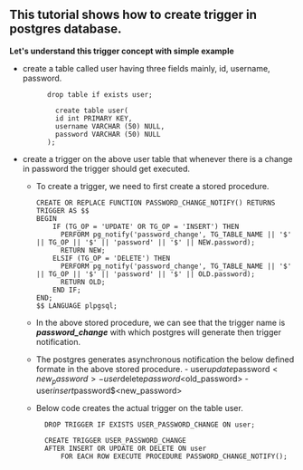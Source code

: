 ## This tutorial shows how to create trigger in postgres database.

**Let's understand this trigger concept with simple example**

- create a table called user having three fields mainly, id, username, password.

            
            drop table if exists user;

              create table user(
              id int PRIMARY KEY,
              username VARCHAR (50) NULL,
              password VARCHAR (50) NULL
            );

- create a trigger on the above user table that whenever there is a change in password the trigger should get executed.
  - To create a trigger, we need to first create a stored procedure.
  
        CREATE OR REPLACE FUNCTION PASSWORD_CHANGE_NOTIFY() RETURNS TRIGGER AS $$
        BEGIN
            IF (TG_OP = 'UPDATE' OR TG_OP = 'INSERT') THEN		
              PERFORM pg_notify('password_change', TG_TABLE_NAME || '$' || TG_OP || '$' || 'password' || '$' || NEW.password);
              RETURN NEW;
            ELSIF (TG_OP = 'DELETE') THEN
              PERFORM pg_notify('password_change', TG_TABLE_NAME || '$' || TG_OP || '$' || 'password' || '$' || OLD.password);
              RETURN OLD;
            END IF;
        END;
        $$ LANGUAGE plpgsql;

  - In the above stored procedure, we can see that the trigger name is **_password_change_** with which postgres will generate then trigger notification.
  - The postgres generates asynchronous notification the below defined formate in the above stored procedure.
            - user$update$password$<new_password>
            - user$delete$password$<old_password>
            - user$insert$password$<new_password>
  
  - Below code creates the actual trigger on the table user.
  
          DROP TRIGGER IF EXISTS USER_PASSWORD_CHANGE ON user;
          
          CREATE TRIGGER USER_PASSWORD_CHANGE
          AFTER INSERT OR UPDATE OR DELETE ON user
              FOR EACH ROW EXECUTE PROCEDURE PASSWORD_CHANGE_NOTIFY();
  
